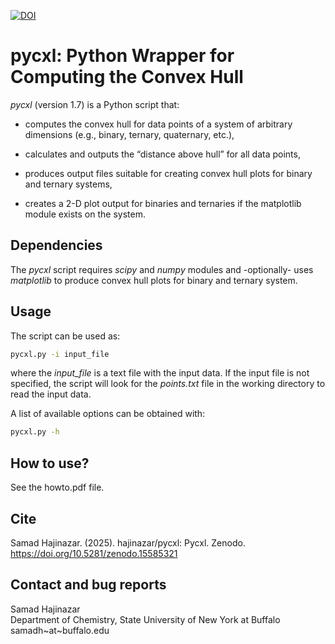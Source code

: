 [![DOI](https://zenodo.org/badge/DOI/10.5281/zenodo.15585321.svg)](https://doi.org/10.5281/zenodo.15585321)

# **pycxl: Python Wrapper for Computing the Convex Hull**

*pycxl* (version 1.7) is a Python script that:

* computes the convex hull for data points of a system of arbitrary 
  dimensions (e.g., binary, ternary, quaternary, etc.),

* calculates and outputs the “distance above hull” for all data points,

* produces output files suitable for creating convex hull plots for
  binary and ternary systems,

* creates a 2-D plot output for binaries and ternaries if the matplotlib
  module exists on the system.

## **Dependencies**

The *pycxl* script requires *scipy* and *numpy* modules and -optionally-
uses *matplotlib* to produce convex hull plots for binary and ternary system.

## **Usage**

The script can be used as:

```bash
pycxl.py -i input_file
```

where the *input_file* is a text file with the input data. If the input file
is not specified, the script will look for the *points.txt* file in the
working directory to read the input data.

A list of available options can be obtained with:

```bash
pycxl.py -h
```

## **How to use?**

See the howto.pdf file.

## **Cite**

Samad Hajinazar. (2025). hajinazar/pycxl: Pycxl. Zenodo. https://doi.org/10.5281/zenodo.15585321

## **Contact and bug reports**

Samad Hajinazar <br />
Department of Chemistry, State University of New York at Buffalo <br />
samadh\~at\~buffalo.edu
